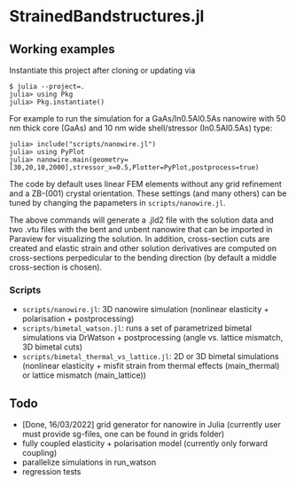 # StrainedBandstructures.jl

## Working examples

Instantiate this project after cloning or updating via

```
$ julia --project=.
julia> using Pkg
julia> Pkg.instantiate()
```

For example to run the simulation for a GaAs/In0.5Al0.5As nanowire with 50 nm thick core (GaAs) and 10 nm wide shell/stressor (In0.5Al0.5As) type:

```
julia> include("scripts/nanowire.jl")
julia> using PyPlot
julia> nanowire.main(geometry=[30,20,10,2000],stressor_x=0.5,Plotter=PyPlot,postprocess=true)
```

The code by default uses linear FEM elements without any grid refinement and a ZB-(001) crystal orientation. 
These settings (and many others) can be tuned by changing the papameters in `scripts/nanowire.jl`.

The above commands will generate a .jld2 file with the solution data and two .vtu files with the bent and unbent nanowire that can be imported in Paraview for visualizing the solution.
In addition, cross-section cuts are created and elastic strain and other solution derivatives are computed on cross-sections perpedicular to the bending direction (by default a middle cross-section is chosen).

### Scripts

- `scripts/nanowire.jl`: 3D nanowire simulation (nonlinear elasticity + polarisation + postprocessing)
- `scripts/bimetal_watson.jl`: runs a set of parametrized bimetal simulations via DrWatson + postprocessing (angle vs. lattice mismatch, 3D bimetal cuts)
- `scripts/bimetal_thermal_vs_lattice.jl`: 2D or 3D bimetal simulations (nonlinear elasticity + misfit strain from thermal effects (main_thermal) or lattice mismatch (main_lattice))


## Todo

- [Done, 16/03/2022] grid generator for nanowire in Julia (currently user must provide sg-files, one can be found in grids folder)
- fully coupled elasticity + polarisation model (currently only forward coupling)
- parallelize simulations in run_watson
- regression tests
